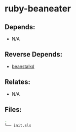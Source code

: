 # ruby-beaneater

## Depends:

  -  N/A

## Reverse Depends:

  -  [beanstalkd](/salt/beanstalkd)

## Relates:

  -  N/A

## Files:

```bash
.
└── init.sls
```

